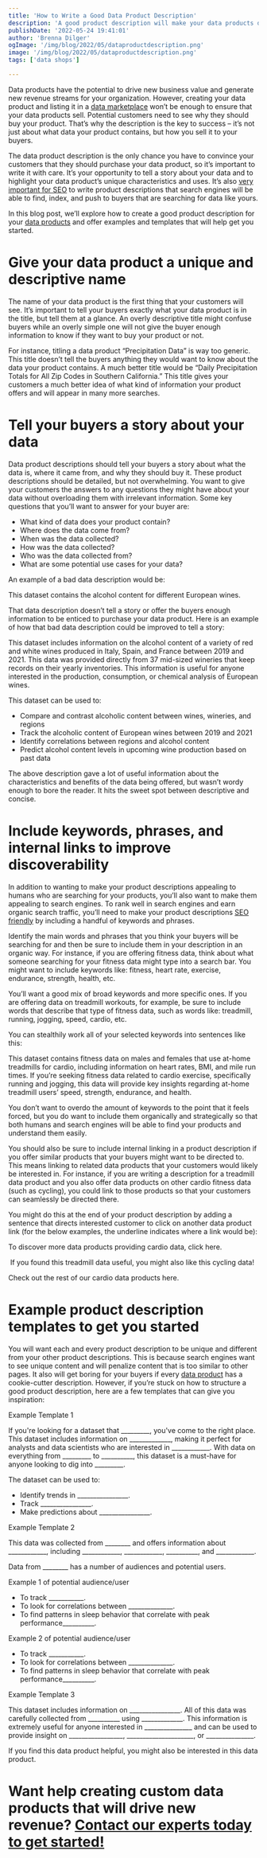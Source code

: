 ```yaml
---
title: 'How to Write a Good Data Product Description'
description: 'A good product description will make your data products discoverable and enticing to potential buyers. Check out these expert tips, examples, and templates to help you get started.'
publishDate: '2022-05-24 19:41:01'
author: 'Brenna Dilger'
ogImage: '/img/blog/2022/05/dataproductdescription.png'
image: '/img/blog/2022/05/dataproductdescription.png'
tags: ['data shops']

---
```

Data products have the potential to drive new business value and generate new revenue streams for your organization. However, creating your data product and listing it in a [data marketplace](https://www.narrative.io/data-marketplace) won’t be enough to ensure that your data products sell. Potential customers need to see why they should buy your product. That’s why the description is the key to success – it’s not just about what data your product contains, but how you sell it to your buyers.

The data product description is the only chance you have to convince your customers that they should purchase your data product, so it’s important to write it with care. It’s your opportunity to tell a story about your data and to highlight your data product’s unique characteristics and uses. It’s also [very important for SEO](/blog/5-seo-tips-to-help-buyers-find-your-data-products) to write product descriptions that search engines will be able to find, index, and push to buyers that are searching for data like yours.

In this blog post, we’ll explore how to create a good product description for your [data products](/blog/5-steps-to-building-a-successful-data-product) and offer examples and templates that will help get you started.

Give your data product a unique and descriptive name
====================================================

The name of your data product is the first thing that your customers will see. It’s important to tell your buyers exactly what your data product is in the title, but tell them at a glance. An overly descriptive title might confuse buyers while an overly simple one will not give the buyer enough information to know if they want to buy your product or not.

For instance, titling a data product “Precipitation Data” is way too generic. This title doesn’t tell the buyers anything they would want to know about the data your product contains. A much better title would be “Daily Precipitation Totals for All Zip Codes in Southern California.” This title gives your customers a much better idea of what kind of information your product offers and will appear in many more searches.

Tell your buyers a story about your data
========================================

Data product descriptions should tell your buyers a story about what the data is, where it came from, and why they should buy it. These product descriptions should be detailed, but not overwhelming. You want to give your customers the answers to any questions they might have about your data without overloading them with irrelevant information. Some key questions that you’ll want to answer for your buyer are:

* What kind of data does your product contain?
* Where does the data come from?
* When was the data collected?
* How was the data collected?
* Who was the data collected from?
* What are some potential use cases for your data?

An example of a bad data description would be:

This dataset contains the alcohol content for different European wines.

That data description doesn’t tell a story or offer the buyers enough information to be enticed to purchase your data product. Here is an example of how that bad data description could be improved to tell a story:

This dataset includes information on the alcohol content of a variety of red and white wines produced in Italy, Spain, and France between 2019 and 2021. This data was provided directly from 37 mid-sized wineries that keep records on their yearly inventories. This information is useful for anyone interested in the production, consumption, or chemical analysis of European wines.

This dataset can be used to:

* Compare and contrast alcoholic content between wines, wineries, and regions
* Track the alcoholic content of European wines between 2019 and 2021
* Identify correlations between regions and alcohol content
* Predict alcohol content levels in upcoming wine production based on past data

The above description gave a lot of useful information about the characteristics and benefits of the data being offered, but wasn’t wordy enough to bore the reader. It hits the sweet spot between descriptive and concise.

Include keywords, phrases, and internal links to improve discoverability
=========================================================================

In addition to wanting to make your product descriptions appealing to humans who are searching for your products, you’ll also want to make them appealing to search engines. To rank well in search engines and earn organic search traffic, you’ll need to make your product descriptions [SEO friendly](/blog/5-seo-tips-to-help-buyers-find-your-data-products) by including a handful of keywords and phrases.

Identify the main words and phrases that you think your buyers will be searching for and then be sure to include them in your description in an organic way. For instance, if you are offering fitness data, think about what someone searching for your fitness data might type into a search bar. You might want to include keywords like: fitness, heart rate, exercise, endurance, strength, health, etc.

You’ll want a good mix of broad keywords and more specific ones. If you are offering data on treadmill workouts, for example, be sure to include words that describe that type of fitness data, such as words like: treadmill, running, jogging, speed, cardio, etc.

You can stealthily work all of your selected keywords into sentences like this:

This dataset contains fitness data on males and females that use at-home treadmills for cardio, including information on heart rates, BMI, and mile run times. If you’re seeking fitness data related to cardio exercise, specifically running and jogging, this data will provide key insights regarding at-home treadmill users’ speed, strength, endurance, and health.

You don’t want to overdo the amount of keywords to the point that it feels forced, but you do want to include them organically and strategically so that both humans and search engines will be able to find your products and understand them easily.

You should also be sure to include internal linking in a product description if you offer similar products that your buyers might want to be directed to. This means linking to related data products that your customers would likely be interested in. For instance, if you are writing a description for a treadmill data product and you also offer data products on other cardio fitness data (such as cycling), you could link to those products so that your customers can seamlessly be directed there.

You might do this at the end of your product description by adding a sentence that directs interested customer to click on another data product link (for the below examples, the underline indicates where a link would be):

To discover more data products providing cardio data, click here.

 If you found this treadmill data useful, you might also like this cycling data!

Check out the rest of our cardio data products here.

Example product description templates to get you started
========================================================

You will want each and every product description to be unique and different from your other product descriptions. This is because search engines want to see unique content and will penalize content that is too similar to other pages. It also will get boring for your buyers if every [data product](/blog/5-steps-to-building-a-successful-data-product) has a cookie-cutter description. However, if you’re stuck on how to structure a good product description, here are a few templates that can give you inspiration:

Example Template 1

If you're looking for a dataset that \_\_\_\_\_\_\_\_\_, you've come to the right place. This dataset includes information on \_\_\_\_\_\_\_\_\_\_\_\_\_, making it perfect for analysts and data scientists who are interested in \_\_\_\_\_\_\_\_\_\_\_\_. With data on everything from \_\_\_\_\_\_\_\_\_ to \_\_\_\_\_\_\_\_\_\_, this dataset is a must-have for anyone looking to dig into \_\_\_\_\_\_\_\_\_.

The dataset can be used to:

* Identify trends in \_\_\_\_\_\_\_\_\_\_\_\_\_\_\_\_.
* Track \_\_\_\_\_\_\_\_\_\_\_\_\_\_\_\_.
* Make predictions about \_\_\_\_\_\_\_\_\_\_\_\_\_\_\_\_.

Example Template 2

This data was collected from \_\_\_\_\_\_\_\_ and offers information about \_\_\_\_\_\_\_\_\_\_\_\_, including \_\_\_\_\_\_\_\_\_\_\_\_, \_\_\_\_\_\_\_\_\_\_\_\_, \_\_\_\_\_\_\_\_\_\_, and \_\_\_\_\_\_\_\_\_\_\_\_.

Data from \_\_\_\_\_\_\_\_ has a number of audiences and potential users.

Example 1 of potential audience/user

* To track \_\_\_\_\_\_\_\_\_\_\_.
* To look for correlations between \_\_\_\_\_\_\_\_\_\_\_\_\_\_.
* To find patterns in sleep behavior that correlate with peak performance\_\_\_\_\_\_\_\_\_\_.

Example 2 of potential audience/user

* To track \_\_\_\_\_\_\_\_\_\_\_.
* To look for correlations between \_\_\_\_\_\_\_\_\_\_\_\_\_\_.
* To find patterns in sleep behavior that correlate with peak performance\_\_\_\_\_\_\_\_\_\_.

Example Template 3

This dataset includes information on \_\_\_\_\_\_\_\_\_\_\_\_\_\_\_\_. All of this data was carefully collected from \_\_\_\_\_\_\_\_\_\_ using \_\_\_\_\_\_\_\_\_\_\_\_\_. This information is extremely useful for anyone interested in \_\_\_\_\_\_\_\_\_\_\_\_\_\_\_ and can be used to provide insight on \_\_\_\_\_\_\_\_\_\_\_\_\_\_\_\_\_, \_\_\_\_\_\_\_\_\_\_\_\_\_\_\_\_\_\_\_\_\_, or \_\_\_\_\_\_\_\_\_\_\_\_\_\_\_.

If you find this data product helpful, you might also be interested in this data product.

Want help creating custom data products that will drive new revenue? [Contact our experts today to get started!](/contact)
===============================================================================================================================================
